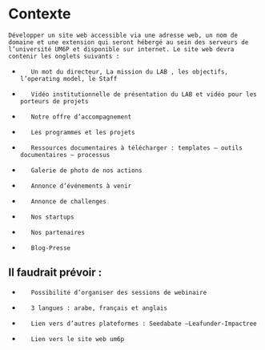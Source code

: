 # Contexte

``Développer un site web accessible via une adresse web, un nom de domaine et une extension qui seront hébergé au sein des serveurs de l’université UM6P et disponible sur internet.
Le site web devra contenir les onglets suivants : ``

-        Un mot du directeur, La mission du LAB , les objectifs, l’operating model, le Staff

-        Vidéo institutionnelle de présentation du LAB et vidéo pour les porteurs de projets

-        Notre offre d’accompagnement

-        Les programmes et les projets 

-        Ressources documentaires à télécharger : templates – outils documentaires – processus  

-        Galerie de photo de nos actions

-        Annonce d’événements à venir

-        Annonce de challenges

-        Nos startups

-        Nos partenaires

-        Blog-Presse   

## Il faudrait prévoir :

-        Possibilité d’organiser des sessions de webinaire

-        3 langues : arabe, français et anglais

-        Lien vers d’autres plateformes : Seedabate –Leafunder-Impactree

-        Lien vers le site web um6p
